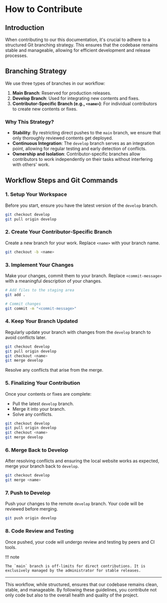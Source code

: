 # How to Contribute

## Introduction

When contributing to our this documentation, it's crucial to adhere to a structured Git branching strategy. This ensures that the codebase remains stable and manageable, allowing for efficient development and release processes.

## Branching Strategy

We use three types of branches in our workflow:

1. **Main Branch**: Reserved for production releases.
2. **Develop Branch**: Used for integrating new contents and fixes.
3. **Contributor-Specific Branch (e.g., `<name>`)**: For individual contributors to create new contents or fixes.

### Why This Strategy?

- **Stability**: By restricting direct pushes to the `main` branch, we ensure that only thoroughly reviewed contents get deployed.
- **Continuous Integration**: The `develop` branch serves as an integration point, allowing for regular testing and early detection of conflicts.
- **Ownership and Isolation**: Contributor-specific branches allow contributors to work independently on their tasks without interfering with others' work.

## Workflow Steps and Git Commands

### 1. Setup Your Workspace
Before you start, ensure you have the latest version of the `develop` branch.

```bash
git checkout develop
git pull origin develop
```

### 2. Create Your Contributor-Specific Branch
Create a new branch for your work. Replace `<name>` with your branch name.

```bash
git checkout -b <name>
```

### 3. Implement Your Changes
Make your changes, commit them to your branch. Replace `<commit-message>` with a meaningful description of your changes.

```bash
# Add files to the staging area
git add .

# Commit changes
git commit -m "<commit-message>"
```

### 4. Keep Your Branch Updated
Regularly update your branch with changes from the `develop` branch to avoid conflicts later.

```bash
git checkout develop
git pull origin develop
git checkout <name>
git merge develop
```

Resolve any conflicts that arise from the merge.

### 5. Finalizing Your Contribution
Once your contents or fixes are complete:

- Pull the latest `develop` branch.
- Merge it into your branch.
- Solve any conflicts.

```bash
git checkout develop
git pull origin develop
git checkout <name>
git merge develop
```

### 6. Merge Back to Develop
After resolving conflicts and ensuring the local website works as expected, merge your branch back to `develop`.

```bash
git checkout develop
git merge <name>
```

### 7. Push to Develop
Push your changes to the remote `develop` branch. Your code will be reviewed before merging.

```bash
git push origin develop
```

### 8. Code Review and Testing
Once pushed, your code will undergo review and testing by peers and CI tools.

!!! note

    The `main` branch is off-limits for direct contributions. It is exclusively managed by the administrator for stable releases.

---

This workflow, while structured, ensures that our codebase remains clean, stable, and manageable. By following these guidelines, you contribute not only code but also to the overall health and quality of the project.
